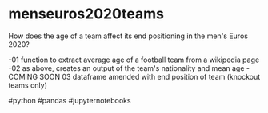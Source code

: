 # menseuros2020teams
How does the age of a team affect its end positioning in the men's Euros 2020?

-01 function to extract average age of a football team from a wikipedia page
-02 as above, creates an output of the team's nationality and mean age
-COMING SOON 03 dataframe amended with end position of team (knockout teams only)



#python #pandas #jupyternotebooks
